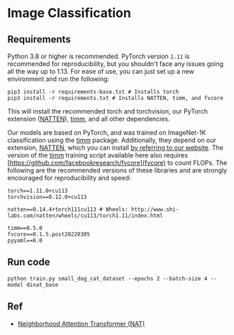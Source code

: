 # Image Classification

## Requirements
Python 3.8 or higher is recommended.
PyTorch version `1.11` is recommended for reproducibility, but you shouldn't face any issues going all the way up to 1.13.
For ease of use, you can just set up a new environment and run the following:
```shell
pip3 install -r requirements-base.txt # Installs torch
pip3 install -r requirements.txt # Installs NATTEN, timm, and fvcore
```
This will install the recommended torch and torchvision, 
our PyTorch extension ([NATTEN](https://github.com/SHI-Labs/NATTEN)),
[timm](https://github.com/rwightman/pytorch-image-models/), 
and all other dependencies.

Our models are based on PyTorch, and was trained on ImageNet-1K classification using the 
[timm](https://github.com/rwightman/pytorch-image-models/) package. 
Additionally, they depend on our extension, [NATTEN](https://github.com/SHI-Labs/NATTEN), which you can install 
[by referring to our website](https://www.shi-labs.com/natten/). 
The version of the [timm](https://github.com/rwightman/pytorch-image-models/) training script available here also 
requires [https://github.com/facebookresearch/fvcore](fvcore) to count FLOPs.
The following are the recommended versions of these libraries and are strongly encouraged for reproducibility and speed:
```shell
torch==1.11.0+cu113
torchvision==0.12.0+cu113

natten==0.14.4+torch111cu113 # Wheels: http://www.shi-labs.com/natten/wheels/cu113/torch1.11/index.html

timm==0.5.0
fvcore==0.1.5.post20220305
pyyaml==6.0
```

## Run code 
```
python train.py small_dog_cat_dataset --epochs 2 --batch-size 4 --model dinat_base
```

## Ref
- [Neighborhood Attention Transformer (NAT)](https://github.com/SHI-Labs/Neighborhood-Attention-Transformer)